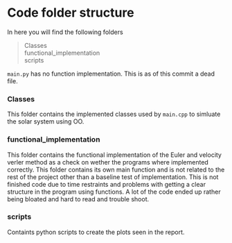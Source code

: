 # Code folder structure 

In here you will find the following folders
> Classes <br />
> functional_implementation <br />
> scripts <br />

```main.py``` has no function implementation. This is as of this commit a dead file.

### Classes
This folder contains the implemented classes used by ```main.cpp``` to simluate the solar system using OO. 

### functional_implementation
This folder contains the functional implementation of the Euler and velocity verler method as a check on wether the programs where implemented correctly. This folder contains its own main function and is not related to the rest of the project other than a baseline test of implementation. This is not finished code due to time restraints and problems with getting a clear structure in the program using functions. A lot of the code ended up rather being bloated and hard to read and trouble shoot. 

### scripts 
Containts python scripts to create the plots seen in the report. 
